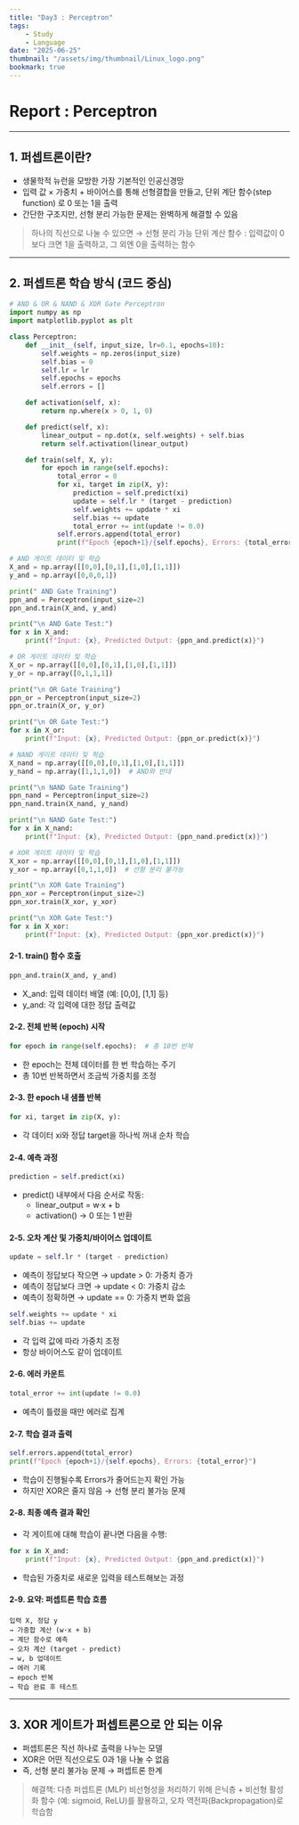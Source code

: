 ```yaml
---
title: "Day3 : Perceptron"
tags:
    - Study
    - Language
date: "2025-06-25"
thumbnail: "/assets/img/thumbnail/Linux_logo.png"
bookmark: true
---
```


# Report : Perceptron
---
## 1. 퍼셉트론이란?

- 생물학적 뉴런을 모방한 가장 기본적인 인공신경망
- 입력 값 × 가중치 + 바이어스를 통해 선형결합을 만들고, 단위 계단 함수(step function) 로 0 또는 1을 출력
- 간단한 구조지만, 선형 분리 가능한 문제는 완벽하게 해결할 수 있음

> 하나의 직선으로 나눌 수 있으면 → 선형 분리 가능
> 단위 계산 함수 : 입력값이 0보다 크면 1을 출력하고, 그 외엔 0을 출력하는 함수

---

## 2. 퍼셉트론 학습 방식 (코드 중심)

```py
# AND & OR & NAND & XOR Gate Perceptron
import numpy as np
import matplotlib.pyplot as plt

class Perceptron:
    def __init__(self, input_size, lr=0.1, epochs=10):
        self.weights = np.zeros(input_size)
        self.bias = 0
        self.lr = lr
        self.epochs = epochs
        self.errors = []

    def activation(self, x):
        return np.where(x > 0, 1, 0)

    def predict(self, x):
        linear_output = np.dot(x, self.weights) + self.bias
        return self.activation(linear_output)

    def train(self, X, y):
        for epoch in range(self.epochs):
            total_error = 0
            for xi, target in zip(X, y):
                prediction = self.predict(xi)
                update = self.lr * (target - prediction)
                self.weights += update * xi
                self.bias += update
                total_error += int(update != 0.0)
            self.errors.append(total_error)
            print(f"Epoch {epoch+1}/{self.epochs}, Errors: {total_error}")

# AND 게이트 데이터 및 학습
X_and = np.array([[0,0],[0,1],[1,0],[1,1]])
y_and = np.array([0,0,0,1])

print(" AND Gate Training")
ppn_and = Perceptron(input_size=2)
ppn_and.train(X_and, y_and)

print("\n AND Gate Test:")
for x in X_and:
    print(f"Input: {x}, Predicted Output: {ppn_and.predict(x)}")

# OR 게이트 데이터 및 학습
X_or = np.array([[0,0],[0,1],[1,0],[1,1]])
y_or = np.array([0,1,1,1])

print("\n OR Gate Training")
ppn_or = Perceptron(input_size=2)
ppn_or.train(X_or, y_or)

print("\n OR Gate Test:")
for x in X_or:
    print(f"Input: {x}, Predicted Output: {ppn_or.predict(x)}")

# NAND 게이트 데이터 및 학습
X_nand = np.array([[0,0],[0,1],[1,0],[1,1]])
y_nand = np.array([1,1,1,0])  # AND와 반대

print("\n NAND Gate Training")
ppn_nand = Perceptron(input_size=2)
ppn_nand.train(X_nand, y_nand)

print("\n NAND Gate Test:")
for x in X_nand:
    print(f"Input: {x}, Predicted Output: {ppn_nand.predict(x)}")

# XOR 게이트 데이터 및 학습
X_xor = np.array([[0,0],[0,1],[1,0],[1,1]])
y_xor = np.array([0,1,1,0])  # 선형 분리 불가능

print("\n XOR Gate Training")
ppn_xor = Perceptron(input_size=2)
ppn_xor.train(X_xor, y_xor)

print("\n XOR Gate Test:")
for x in X_xor:
    print(f"Input: {x}, Predicted Output: {ppn_xor.predict(x)}")
```

#### 2-1. train() 함수 호출

```py
ppn_and.train(X_and, y_and)
```

- X_and: 입력 데이터 배열 (예: [0,0], [1,1] 등)
- y_and: 각 입력에 대한 정답 출력값

#### 2-2. 전체 반복 (epoch) 시작

```py
for epoch in range(self.epochs):  # 총 10번 반복
```

- 한 epoch는 전체 데이터를 한 번 학습하는 주기
- 총 10번 반복하면서 조금씩 가중치를 조정

#### 2-3. 한 epoch 내 샘플 반복

```py
for xi, target in zip(X, y):
```

- 각 데이터 xi와 정답 target을 하나씩 꺼내 순차 학습

#### 2-4. 예측 과정

```py
prediction = self.predict(xi)
```

- predict() 내부에서 다음 순서로 작동:
    - linear_output = w·x + b
    - activation() → 0 또는 1 반환

#### 2-5. 오차 계산 및 가중치/바이어스 업데이트

```py
update = self.lr * (target - prediction)
```

- 예측이 정답보다 작으면 → update > 0: 가중치 증가
- 예측이 정답보다 크면 → update < 0: 가중치 감소
- 예측이 정확하면 → update == 0: 가중치 변화 없음

```py
self.weights += update * xi
self.bias += update
```

- 각 입력 값에 따라 가중치 조정
- 항상 바이어스도 같이 업데이트

#### 2-6. 에러 카운트

```py
total_error += int(update != 0.0)
```

- 예측이 틀렸을 때만 에러로 집계

#### 2-7. 학습 결과 출력

```py
self.errors.append(total_error)
print(f"Epoch {epoch+1}/{self.epochs}, Errors: {total_error}")
```

- 학습이 진행될수록 Errors가 줄어드는지 확인 가능
- 하지만 XOR은 줄지 않음 → 선형 분리 불가능 문제

#### 2-8. 최종 예측 결과 확인

- 각 게이트에 대해 학습이 끝나면 다음을 수행:

```py
for x in X_and:
    print(f"Input: {x}, Predicted Output: {ppn_and.predict(x)}")
```

- 학습된 가중치로 새로운 입력을 테스트해보는 과정

#### 2-9. 요약: 퍼셉트론 학습 흐름

```
입력 X, 정답 y
→ 가중합 계산 (w·x + b)
→ 계단 함수로 예측
→ 오차 계산 (target - predict)
→ w, b 업데이트
→ 에러 기록
→ epoch 반복
→ 학습 완료 후 테스트
```

---

## 3. XOR 게이트가 퍼셉트론으로 안 되는 이유
- 퍼셉트론은 직선 하나로 출력을 나누는 모델
- XOR은 어떤 직선으로도 0과 1을 나눌 수 없음
- 즉, 선형 분리 불가능 문제 → 퍼셉트론 한계

> 해결책: 다층 퍼셉트론 (MLP)
> 비선형성을 처리하기 위해 은닉층 + 비선형 활성화 함수 (예: sigmoid, ReLU)를 활용하고,
오차 역전파(Backpropagation)로 학습함